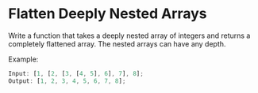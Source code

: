 # Flatten Deeply Nested Arrays

Write a function that takes a deeply nested array of integers and returns a completely flattened array. The nested arrays can have any depth.

Example:

```js
Input: [1, [2, [3, [4, 5], 6], 7], 8];
Output: [1, 2, 3, 4, 5, 6, 7, 8];
```
